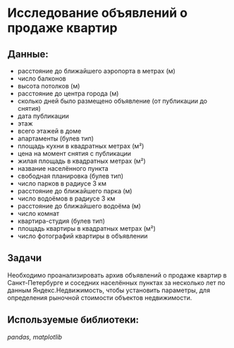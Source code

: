 # Исследование объявлений о продаже квартир

## Данные:  

- расстояние до ближайшего аэропорта в метрах (м)
- число балконов
- высота потолков (м)
- расстояние до центра города (м)
- сколько дней было размещено объявление (от публикации до снятия)
- дата публикации
- этаж
- всего этажей в доме
- апартаменты (булев тип)
- площадь кухни в квадратных метрах (м²)
- цена на момент снятия с публикации
- жилая площадь в квадратных метрах (м²)
- название населённого пункта
- свободная планировка (булев тип)
- число парков в радиусе 3 км
- расстояние до ближайшего парка (м)
- число водоёмов в радиусе 3 км
- расстояние до ближайшего водоёма (м)
- число комнат
- квартира-студия (булев тип)
- площадь квартиры в квадратных метрах (м²)
- число фотографий квартиры в объявлении

## Задачи

Необходимо проанализировать архив объявлений о продаже квартир в Санкт-Петербурге и соседних населённых пунктах за несколько лет по данным Яндекс.Недвижимость, чтобы установить параметры, для определения рыночной стоимости объектов недвижимости. 

## Используемые библиотеки:  

*pandas, matplotlib*

